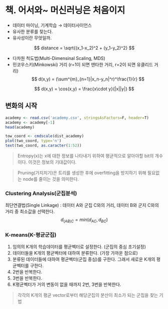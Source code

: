 # 책. 어서와~ 머신러닝은 처음이지

- 데이터 마이닝, 기계학습 → 데이터사이언스
- 유사한 분류를 찾는다.
- 유사성이란 무엇일까.

$$
distance = \sqrt{(x_1-x_2)^2 + (y_1-y_2)^2}
$$

- 다차원 척도법(Multi-Dimensinal Scaling, MDS)
- 민코우스키(Minkowski) 거리 (r=1이 되면 맨타한 거리, r=2이 되면 유클리드 거리)
$$
d(x,y) = (\sum^{m}_{n=1}|x_n-y_n|^r)^\frac{1}{r}
$$

$$
d(x,y) = \cos(x,y) = \frac{x\cdot y}{|x||y|}
$$

## 변화의 시작

```r
academy <- read.csv('academy.csv', stringsAsFactors=F, header=T)
academy <- academy[-1]
head(academy)

tow_coord <- cmdscale(dist_academy)
plot(two_coord, type='n')
text(two_coord, as.caracter(1:52))
```

> Entropy(x)는 x에 대한 정보를 나타내기 위하여 평균적으로 알아야할 bit의 개수이다. 이것은 정보의 기대값이다.

> Pruning(가지치기)은 트리를 생성한 후에 overfitting을 방지하기 위해 필요없는 node를 줄이는 것을 의미한다.

### Clustering Analysis(군집분석)

최단연결법(Single Linkage) : 데이터 A와 군집 C와의 거리, 데이터 B와 군지 C와의 거리 중 최소값을 선택한다.
$$
d_{(A B)C}=min(d_{A C}, d_{B C})
$$

### K-means(K-평균군집)

1. 임의의 K개의 학습데이터를 평균벡터로 설정한다. (군집의 중심 초기설정)
2. 데이터들을 K개의 평균벡터에 대하여 분류한다. (가장 가까운 점으로)
3. 분류된 데이터들에 대하여 평균벡터(군집 중심)를 구한다. 그래서 새로운 K개의 평균벡터를 구한다.
4. 2번을 반복한다. 
5. 3번을 반복한다.
6. K평균벡터가 거의 변동이 없을 때까지 2번, 3번을 반복한다.

> 각각의 K개의 평균 vector로부터 해당군집의 분산이 최소가 되는 군집을 찾는 기법







